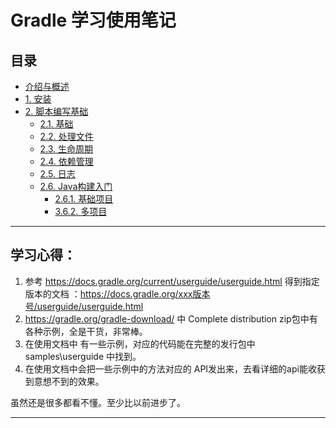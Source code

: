# Gradle 学习使用笔记


## 目录
* [介绍与概述](chapter/introduction.md)
* [1. 安装](chapter/install.md)
* [2. 脚本编写基础](chapter/bsb/README.md)
    * [2.1. 基础](chapter/bsb/build_script_basics.md)
    * [2.2. 处理文件](chapter/bsb/working_with_files.md)
    * [2.3. 生命周期](chapter/bsb/the_build_lifecycle.md)
    * [2.4. 依赖管理](chapter/bsb/dependency_management.md)
    * [2.5. 日志](chapter/bsb/logging.md)
    * [2.6. Java构建入门](chapter/bsb/java_project/README.md)
        * [2.6.1. 基础项目](chapter/bsb/java_project/basic_project.md)
        * [3.6.2. 多项目](chapter/bsb/java_project/multi-project.md)


    
---------------------
    
## 学习心得：

1. 参考 https://docs.gradle.org/current/userguide/userguide.html
 得到指定版本的文档 ：https://docs.gradle.org/xxx版本号/userguide/userguide.html 
2. https://gradle.org/gradle-download/  中 Complete distribution zip包中有各种示例，全是干货，非常棒。
3. 在使用文档中 有一些示例，对应的代码能在完整的发行包中 samples\userguide 中找到。
4. 在使用文档中会把一些示例中的方法对应的 API发出来，去看详细的api能收获到意想不到的效果。

虽然还是很多都看不懂。至少比以前进步了。

-----------------------























